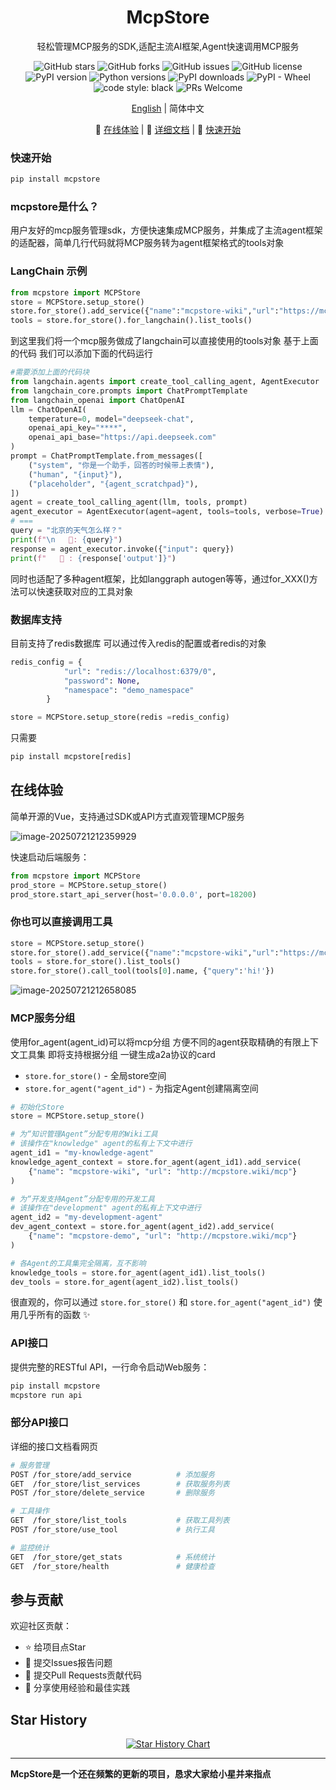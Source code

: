 

<div align="center">

# McpStore


轻松管理MCP服务的SDK,适配主流AI框架,Agent快速调用MCP服务

![GitHub stars](https://img.shields.io/github/stars/whillhill/mcpstore) ![GitHub forks](https://img.shields.io/github/forks/whillhill/mcpstore) ![GitHub issues](https://img.shields.io/github/issues/whillhill/mcpstore) ![GitHub license](https://img.shields.io/github/license/whillhill/mcpstore) ![PyPI version](https://img.shields.io/pypi/v/mcpstore) ![Python versions](https://img.shields.io/pypi/pyversions/mcpstore) ![PyPI downloads](https://img.shields.io/pypi/dm/mcpstore?label=downloads) ![PyPI - Wheel](https://img.shields.io/pypi/wheel/mcpstore) ![code style: black](https://img.shields.io/badge/code%20style-black-000000.svg) ![PRs Welcome](https://img.shields.io/badge/PRs-welcome-brightgreen.svg)

[English](README.md) | 简体中文

🚀 [在线体验](https://mcpstore.wiki/web_demo/dashboard) | 📖 [详细文档](https://doc.mcpstore.wiki/) | 🎯 [快速开始](#快速开始)

</div>

### 快速开始

```bash
pip install mcpstore
```


### mcpstore是什么？

用户友好的mcp服务管理sdk，方便快速集成MCP服务，并集成了主流agent框架的适配器，简单几行代码就将MCP服务转为agent框架格式的tools对象


### LangChain 示例

```python
from mcpstore import MCPStore
store = MCPStore.setup_store()
store.for_store().add_service({"name":"mcpstore-wiki","url":"https://mcpstore.wiki/mcp"})
tools = store.for_store().for_langchain().list_tools()
```
到这里我们将一个mcp服务做成了langchain可以直接使用的tools对象 基于上面的代码 我们可以添加下面的代码运行

```python
#需要添加上面的代码块
from langchain.agents import create_tool_calling_agent, AgentExecutor
from langchain_core.prompts import ChatPromptTemplate
from langchain_openai import ChatOpenAI
llm = ChatOpenAI(
    temperature=0, model="deepseek-chat",
    openai_api_key="****",
    openai_api_base="https://api.deepseek.com"
)
prompt = ChatPromptTemplate.from_messages([
    ("system", "你是一个助手，回答的时候带上表情"),
    ("human", "{input}"),
    ("placeholder", "{agent_scratchpad}"),
])
agent = create_tool_calling_agent(llm, tools, prompt)
agent_executor = AgentExecutor(agent=agent, tools=tools, verbose=True)
# ===
query = "北京的天气怎么样？"
print(f"\n   🤔: {query}")
response = agent_executor.invoke({"input": query})
print(f"   🤖 : {response['output']}")
```
同时也适配了多种agent框架，比如langgraph autogen等等，通过for_XXX()方法可以快速获取对应的工具对象


### 数据库支持
目前支持了redis数据库 可以通过传入redis的配置或者redis的对象

```python
redis_config = {
            "url": "redis://localhost:6379/0",
            "password": None,
            "namespace": "demo_namespace"
        }

store = MCPStore.setup_store(redis =redis_config)

```
只需要

```python
pip install mcpstore[redis]
```

## 在线体验

简单开源的Vue，支持通过SDK或API方式直观管理MCP服务

![image-20250721212359929](http://www.text2mcp.com/img/image-20250721212359929.png)

快速启动后端服务：

```python
from mcpstore import MCPStore
prod_store = MCPStore.setup_store()
prod_store.start_api_server(host='0.0.0.0', port=18200)
```

###  你也可以直接调用工具

```python
store = MCPStore.setup_store()
store.for_store().add_service({"name":"mcpstore-wiki","url":"https://mcpstore.wiki/mcp"})
tools = store.for_store().list_tools()
store.for_store().call_tool(tools[0].name, {"query":'hi!'})
```

 

![image-20250721212658085](http://www.text2mcp.com/img/image-20250721212658085.png)



### MCP服务分组

使用for_agent(agent_id)可以将mcp分组 方便不同的agent获取精确的有限上下文工具集
即将支持根据分组 一键生成a2a协议的card

- `store.for_store()` - 全局store空间
- `store.for_agent("agent_id")` - 为指定Agent创建隔离空间

```python
# 初始化Store
store = MCPStore.setup_store()

# 为“知识管理Agent”分配专用的Wiki工具
# 该操作在"knowledge" agent的私有上下文中进行
agent_id1 = "my-knowledge-agent"
knowledge_agent_context = store.for_agent(agent_id1).add_service(
    {"name": "mcpstore-wiki", "url": "http://mcpstore.wiki/mcp"}
)

# 为“开发支持Agent”分配专用的开发工具
# 该操作在"development" agent的私有上下文中进行
agent_id2 = "my-development-agent"
dev_agent_context = store.for_agent(agent_id2).add_service(
    {"name": "mcpstore-demo", "url": "http://mcpstore.wiki/mcp"}
)

# 各Agent的工具集完全隔离，互不影响
knowledge_tools = store.for_agent(agent_id1).list_tools()
dev_tools = store.for_agent(agent_id2).list_tools()
```
很直观的，你可以通过 `store.for_store()` 和 `store.for_agent("agent_id")` 使用几乎所有的函数 ✨


### API接口

提供完整的RESTful API，一行命令启动Web服务：

```bash
pip install mcpstore
mcpstore run api
```

### 部分API接口
详细的接口文档看网页

```bash
# 服务管理
POST /for_store/add_service          # 添加服务
GET  /for_store/list_services        # 获取服务列表
POST /for_store/delete_service       # 删除服务

# 工具操作
GET  /for_store/list_tools           # 获取工具列表
POST /for_store/use_tool             # 执行工具

# 监控统计
GET  /for_store/get_stats            # 系统统计
GET  /for_store/health               # 健康检查
```


## 参与贡献

欢迎社区贡献：

- ⭐ 给项目点Star
- 🐛 提交Issues报告问题
- 🔧 提交Pull Requests贡献代码
- 💬 分享使用经验和最佳实践

## Star History

<div align="center">

[![Star History Chart](https://api.star-history.com/svg?repos=whillhill/mcpstore&type=Date)](https://star-history.com/#whillhill/mcpstore&Date)

</div>

---

**McpStore是一个还在频繁的更新的项目，恳求大家给小星并来指点**


